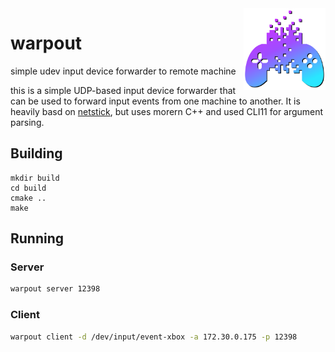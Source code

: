 
<img align="right" width="26%" src="./misc/logo.png">

warpout
===

simple udev input device forwarder to remote machine



this is a simple UDP-based input device forwarder that can be used to
forward input events from one machine to another.  It is heavily basd on
[netstick](https://github.com/funkenstein/netstick), but uses morern C++
and used CLI11 for argument parsing.


## Building

```
mkdir build
cd build
cmake ..
make
```


## Running

### Server

```bash
warpout server 12398
```

### Client

```bash
warpout client -d /dev/input/event-xbox -a 172.30.0.175 -p 12398
```
